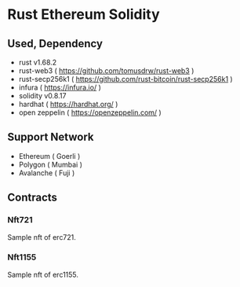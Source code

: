 # Rust Ethereum Solidity

## Used, Dependency

- rust v1.68.2
- rust-web3 ( https://github.com/tomusdrw/rust-web3 )
- rust-secp256k1 ( https://github.com/rust-bitcoin/rust-secp256k1 )
- infura ( https://infura.io/ )
- solidity v0.8.17
- hardhat ( https://hardhat.org/ )
- open zeppelin ( https://openzeppelin.com/ )

## Support Network
- Ethereum ( Goerli )
- Polygon ( Mumbai )
- Avalanche ( Fuji )

## Contracts

### Nft721

Sample nft of erc721.

### Nft1155

Sample nft of erc1155.
